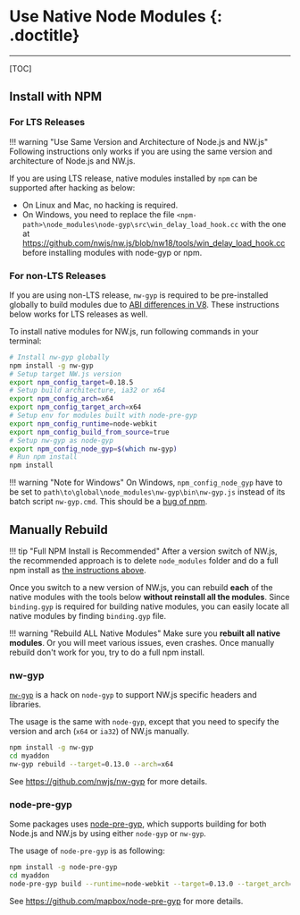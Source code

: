 # Use Native Node Modules {: .doctitle}
---

[TOC]

## Install with NPM

### For LTS Releases

!!! warning "Use Same Version and Architecture of Node.js and NW.js"
    Following instructions only works if you are using the same version and architecture of Node.js and NW.js.

If you are using LTS release, native modules installed by `npm` can be supported after hacking as below:

* On Linux and Mac, no hacking is required.
* On Windows, you need to replace the file
`<npm-path>\node_modules\node-gyp\src\win_delay_load_hook.cc` with the one at https://github.com/nwjs/nw.js/blob/nw18/tools/win_delay_load_hook.cc before installing modules with node-gyp or npm.

### For non-LTS Releases

If you are using non-LTS release, `nw-gyp` is required to be pre-installed globally to build modules due to [ABI differences in V8](https://github.com/nwjs/nw.js/issues/5025). These instructions below works for LTS releases as well.

To install native modules for NW.js, run following commands in your terminal:

```bash
# Install nw-gyp globally
npm install -g nw-gyp
# Setup target NW.js version
export npm_config_target=0.18.5
# Setup build architecture, ia32 or x64
export npm_config_arch=x64
export npm_config_target_arch=x64
# Setup env for modules built with node-pre-gyp
export npm_config_runtime=node-webkit
export npm_config_build_from_source=true
# Setup nw-gyp as node-gyp
export npm_config_node_gyp=$(which nw-gyp)
# Run npm install
npm install
```

!!! warning "Note for Windows"
    On Windows, `npm_config_node_gyp` have to be set to `path\to\global\node_modules\nw-gyp\bin\nw-gyp.js` instead of its batch script `nw-gyp.cmd`. This should be a [bug of npm](https://github.com/npm/npm/issues/14543).

## Manually Rebuild

!!! tip "Full NPM Install is Recommended"
    After a version switch of NW.js, the recommended approach is to delete `node_modules` folder and do a full npm install as [the instructions above](#install-with-npm).

Once you switch to a new version of NW.js, you can rebuild **each** of the native modules with the tools below **without reinstall all the modules**. Since `binding.gyp` is required for building native modules, you can easily locate all native modules by finding `binding.gyp` file.

!!! warning "Rebuild ALL Native Modules"
    Make sure you **rebuilt all native modules**. Or you will meet various issues, even crashes. Once manually rebuild don't work for you, try to do a full npm install.

### nw-gyp

[`nw-gyp`](https://github.com/nwjs/nw-gyp) is a hack on `node-gyp` to support NW.js specific headers and libraries.

The usage is the same with `node-gyp`, except that you need to specify the version and arch (`x64` or `ia32`) of NW.js manually.

````bash
npm install -g nw-gyp
cd myaddon
nw-gyp rebuild --target=0.13.0 --arch=x64
````

See https://github.com/nwjs/nw-gyp for more details.

### node-pre-gyp

Some packages uses [node-pre-gyp](https://github.com/mapbox/node-pre-gyp), which supports building for both Node.js and NW.js by using either `node-gyp` or `nw-gyp`.

The usage of `node-pre-gyp` is as following:

````bash
npm install -g node-pre-gyp
cd myaddon
node-pre-gyp build --runtime=node-webkit --target=0.13.0 --target_arch=x64
````

See https://github.com/mapbox/node-pre-gyp for more details.

